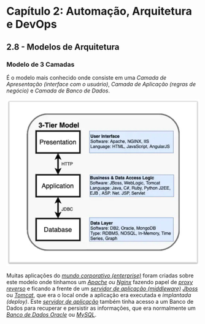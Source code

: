 # Capítulo 2: Automação, Arquitetura e DevOps

## 2.8 - Modelos de Arquitetura

### Modelo de 3 Camadas

É o modelo mais conhecido onde consiste em uma _Camada de Apresentação (interface com o usuário)_, _Camada de Aplicação (regras de negócio)_ e _Camada de Banco de Dados_.

![alt_text](./images/arch-model-3-tier.jpg  "Modelo de 3 Camadas")

Muitas aplicações do _[mundo corporativo (enterprise)](https://en.wikipedia.org/wiki/Enterprise_software)_ foram criadas sobre este modelo onde tínhamos um _[Apache](https://pt.wikipedia.org/wiki/Servidor_Apache) ou [Nginx](https://pt.wikipedia.org/wiki/Nginx)_ fazendo papel de _[proxy reverso](https://pt.wikipedia.org/wiki/Proxy_reverso)_ e ficando a frente de um _[servidor de aplicação (middleware)](https://pt.wikipedia.org/wiki/Servidor_de_aplica%C3%A7%C3%A3o)_ _[Jboss](https://en.wikipedia.org/wiki/JBoss_Enterprise_Application_Platform)_ ou _[Tomcat](https://pt.wikipedia.org/wiki/Apache_Tomcat)_, que era o local onde a aplicação era executada e _implantada (deploy)_. Este _[servidor de aplicação](https://pt.wikipedia.org/wiki/Servidor_de_aplica%C3%A7%C3%A3o)_ também tinha acesso a um Banco de Dados para recuperar e persistir as informações, que era normalmente um _[Banco de Dados Oracle](https://pt.wikipedia.org/wiki/Oracle_(banco_de_dados))_ ou _[MySQL](https://pt.wikipedia.org/wiki/MySQL)_.